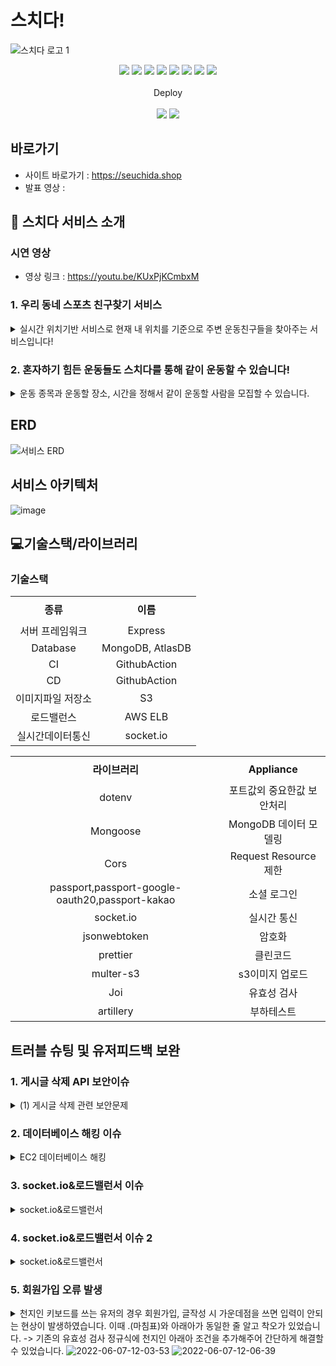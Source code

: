 # 스치다!
  ![스치다 로고 1](https://practice2082.s3.ap-northeast-2.amazonaws.com/Slide+16_9+-+1+(4).png)




<p align='center'>
  <img src='https://img.shields.io/badge/Javascript-ES6-yellow?logo=javascript'/>
  <img src='https://img.shields.io/badge/Node.js-v16.14.2-green?logo=Node.js'/>
  <img src='https://img.shields.io/badge/Express-v4.18.0-black?logo=Express'/>
  <img src='https://img.shields.io/badge/MongoDB-v4.2.19-green?logo=mongodb'/>
  <img src='https://img.shields.io/badge/prettier-v2.6.2-pink?logo=prettier'/>
  <img src='https://img.shields.io/badge/Passport-v0.5.2-green?logo=passport'/>
  <img src='https://img.shields.io/badge/socket.io-v4.5.0-white?logo=Socket.io'/>
  <img src="https://img.shields.io/badge/Json Web Token-v8.5.1-8a8a8a?logo=JSON Web Tokens&logoColor=white" />
  </br></br>
  Deploy
  </br></br>
  <img src="https://img.shields.io/badge/Git hub-000000?logo=Github&logoColor=white" />
  <img src="https://img.shields.io/badge/GitHub Actions-blue?logo=GitHubActions&logoColor=black">
</p>

## 바로가기
- 사이트 바로가기 : https://seuchida.shop
- 발표 영상 : 

## 🎉 스치다 서비스 소개

### 시연 영상
- 영상 링크 : https://youtu.be/KUxPjKCmbxM

### 1. 우리 동네 스포츠 친구찾기 서비스
<details> <summary>실시간 위치기반 서비스로 현재 내 위치를 기준으로 주변 운동친구들을 찾아주는 서비스입니다!</summary> <div markdown="1"> <img width='25%' src='https://practice2082.s3.ap-northeast-2.amazonaws.com/%EB%A6%AC%EB%93%9C%EB%AF%B8+%EC%9D%B4%EB%AF%B8%EC%A7%801.png'> </div> </details>


### 2. 혼자하기 힘든 운동들도 스치다를 통해 같이 운동할 수 있습니다!
<details> <summary>운동 종목과 운동할 장소, 시간을 정해서 같이 운동할 사람을 모집할 수 있습니다.</summary> <img width='25%' src='https://practice2082.s3.ap-northeast-2.amazonaws.com/%EB%A6%AC%EB%93%9C%EB%AF%B8+%EC%9D%B4%EB%AF%B8%EC%A7%802.png'> </details>

## ERD
![서비스 ERD](https://practice2082.s3.ap-northeast-2.amazonaws.com/%EC%8A%A4%ED%81%AC%EB%A6%B0%EC%83%B7+2022-05-30+%EC%98%A4%ED%9B%84+4.37.48.png)

## 서비스 아키텍처   

![image](https://user-images.githubusercontent.com/100466594/171614695-39a052f0-a300-4f38-a605-e7b1450be99c.png)


## &#128187;기술스택/라이브러리
### 기술스택
<table width = "200" style="text-align:center;" >
  <tr>
    <th height = "40"> 종류</th>
    <th height = "40">이름</th>

  </tr>
  <tr>
    <td>서버 프레임워크</td>
    <td>Express</td>
  </tr>
  <tr>
    <td >Database</td>
    <td>MongoDB, AtlasDB</td>
  </tr>
  <tr>
    <td >CI</td>
    <td>GithubAction</td>
  </tr>
  <tr>
    <td >CD</td>
    <td>GithubAction</td>
  </tr>
  <tr>
    <td >이미지파일 저장소</td>
    <td>S3</td>
  </tr>
  <tr>
    <td >로드밸런스</td>
    <td>AWS ELB</td>
  </tr>
  <tr>
    <td >실시간데이터통신</td>
    <td>socket.io</td>
  </tr>

<table width = "200" style="text-align:center;" >
  <tr>
    <th height = "40">라이브러리</th>
    <th height = "40">Appliance</th>

  </tr>
  <tr>
    <td >dotenv</td>
    <td>포트값외 중요한값 보안처리</td>
  </tr>
  <tr>
    <td >Mongoose</td>
    <td>MongoDB 데이터 모델링</td>
  </tr>
  <tr>
    <td >Cors</td>
    <td>Request Resource 제한</td>
  </tr>
   <tr>
    <td>passport,passport-google-oauth20,passport-kakao</td>
    <td> 소셜 로그인 </td>
  </tr>
   <tr>
    <td>socket.io</td>
    <td> 실시간 통신 </td>
  </tr>
  <tr>
    <td >jsonwebtoken</td>
    <td> 암호화 </td>
  </tr>
   <tr>
    <td>prettier</td>
    <td> 클린코드 </td>
  </tr>
  <tr>
    <td>multer-s3</td>
    <td> s3이미지 업로드 </td>
  </tr>
  <tr>
    <td>Joi
</td>
    <td> 유효성 검사 </td>
  </tr>
  <tr>
    <td>artillery</td>
    <td> 부하테스트 </td>
  </tr>
  
</table>

## 트러블 슈팅 및 유저피드백 보완
### 1. 게시글 삭제 API 보안이슈
<details> <summary>(1) 게시글 삭제 관련 보안문제</summary> 다른 사람 게시글 주소창의 url을 이용해서 postman 혹은 ARC를 통해 작성자 본인이 아닌 다른사람의 토큰으로도 삭제할 수 는 문제가 있었습니다. 
  -> 백앤드 코드에서= 게시글 삭제api에  게시글 작성자와 삭제하려는 사람의 아이디가 같은지 검증절차를 추가해서 문제를 해결했습니다.
  <img src="https://i.ibb.co/ys8RKtv/2022-06-07-12-02-48.png" alt="2022-06-07-12-02-48" border="0">
  </details>

### 2. 데이터베이스 해킹 이슈
<details> <summary>EC2 데이터베이스 해킹</summary> 서버 ec2에 데이터베이스를 설치해서 사용하는 중 데이터베이스를 해킹당하는 일이 있었습니다. 원인을 데이터베이스 계정 비밀번호가 간단해서 발생한 문제로 파악하여 비밀번호를 어렵게 변경해봤지만 같은일이 발생하였고 
  -> 이 부분을 해결하기 위해 몽고db에서 관리해주는 아틀라스를 사용하고 아틀라스 자체의 화이트리스트를 작성했습니다. 화이트리스트에 지정된 ip만 접근할수있게 함으로써 보안을 강화했습니다.
  <img src="https://i.ibb.co/ZB4dSsH/2022-06-07-12-03-00.png" alt="2022-06-07-12-03-00" border="0">
 </details>
  
### 3. socket.io&로드밸런서 이슈
<details> <summary>socket.io&로드밸런서</summary> 로드밸런서를 적용하기전에는 소켓 기능이 잘 작동했지만 로드밸런서로 서버를 여러개 연결하는 순간부터 socket polling error가 발생했습니다. 원인은 http long polling 통신이 socket.io 세션의 수명동안 여러번http 요청을 보내서 생긴 문제였습니다. 
  -> 구글링 해본결과 여러 서버를 운영 하려면 sticky session을 활성화 하거나 http long polling을 비활성화 하기위해 websocket 통신을 사용하면 에러가 해결된다는 걸 알아냈습니다. 저희는 두번째 방법인 websocket 통신을 이용해서 에러를 해결했습니다.
  <img src="https://i.ibb.co/Y3zyfTR/2022-06-07-12-03-18.png" alt="2022-06-07-12-03-18" border="0">
 </details>
  
  ### 4. socket.io&로드밸런서 이슈 2
<details> <summary>socket.io&로드밸런서</summary> 위와같은 문제를 해결했지만, sticky session 활성화로 인해 기록되어있던 서버로 연결이되면서 로드밸런서 적용되는 물리적 서버 분할로인해 두개의 서버가 socket통신을 주고받지 못하는 상황이 발생하였습니다.
  -> socket소통을 위한 EC2를 생성하여 물리적으로 분산시킨 두개의 로드밸런서 서버에 구애받지않고 socket 통신이 이루어질 수 있도록 독립적으로 구현하였습니다.
 </details>
  
  ### 5. 회원가입 오류 발생 
<details> <summary> 천지인 키보드를 쓰는 유저의 경우 회원가입, 글작성 시 가운데점을 쓰면 입력이 안되는 현상이 발생하였습니다. 이때 .(마침표)와 아래아가 동일한 줄 알고 착오가 있었습니다.
  -> 기존의 유효성 검사 정규식에 천지인 아래아 조건을 추가해주어 간단하게 해결할 수 있었습니다.
  <img src="https://i.ibb.co/XJWx9x0/2022-06-07-12-03-53.png" alt="2022-06-07-12-03-53" border="0">
  <img src="https://i.ibb.co/X48ZvhD/2022-06-07-12-06-39.png" alt="2022-06-07-12-06-39" border="0">
 </details>
  


  




